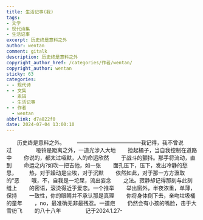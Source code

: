 ```yaml
---
title: 生活记事(我)
tags:
- 文学
- 现代诗集
- 生活记事
excerpt: 历史终是意料之外
author: wentan
comment: gitalk
description: 历史终是意料之外
copyright_author_href: /categories/作者/wentan/
copyright_author: wentan
sticky: 63
categories:
- - 现代诗
- - 文集
  - 素辑
  - 生活记事
- - 作者
  - wentan
abbrlink: d7a822f0
date: 2024-07-04 13:00:10
---
```


&emsp;&emsp;历史终是意料之外。
&emsp;&emsp;————————————我记得，我不曾说
&emsp;&emsp;过
&emsp;&emsp;
&emsp;&emsp;哑铃是距离之外，一道光涉入大地
&emsp;&emsp;捡起橘子，当自我控制在道路中
&emsp;&emsp;你说的，都太过哑默，人的命运欣然
&emsp;&emsp;于战斗的颤抖。那手将流动，直到
&emsp;&emsp;命运之内?如吹一把吉他，如一张
&emsp;&emsp;面孔压下，压下，发出冷静的愁思，
&emsp;&emsp;热，对于躁动是尘埃，对于沉默
&emsp;&emsp;依然如此，对于那一方方汲取的“恶
&emsp;&emsp;哦，不，自我是一坨屎，流出妄念
&emsp;&emsp;之法。寂静却记得那刻与此刻缝上
&emsp;&emsp;的密语，滚烫得近乎爱恋。一个推举
&emsp;&emsp;举出窗外，半夜浓重，单薄，保持
&emsp;&emsp;一致性，你的眼睛并不承认那是真理
&emsp;&emsp;你将身体倒下去，亲吻垃圾桶的童年
&emsp;&emsp;，no，最准确无非最残忍。一道疤
&emsp;&emsp;仍然会有小孩的嘴脸，击于大雪纷飞
&emsp;&emsp;的八十八年
&emsp;&emsp;
&emsp;&emsp;记于2024.1.27-
